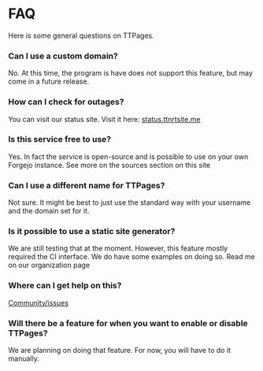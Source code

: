 # FAQ

Here is some general questions on TTPages.

### Can I use a custom domain?

No. At this time, the program is have does not support this feature, but may come in a future release.

### How can I check for outages?

You can visit our status site. Visit it here: [status.ttnrtsite.me](https://status.ttnrtsite.me)

### Is this service free to use?

Yes. In fact the service is open-source and is possible to use on your own Forgejo instance. See more on the sources section on this site

### Can I use a different name for TTPages?

Not sure. It might be best to just use the standard way with your username and the domain set for it.

### Is it possible to use a static site generator?

We are still testing that at the moment. However, this feature mostly required the CI interface. We do have some examples on doing so. Read me on our organization page

### Where can I get help on this?

[Community/issues](https://gitea.ttnrtsite.me/TTNRT/Community/issues)

### Will there be a feature for when you want to enable or disable TTPages?

We are planning on doing that feature. For now, you will have to do it manually.
